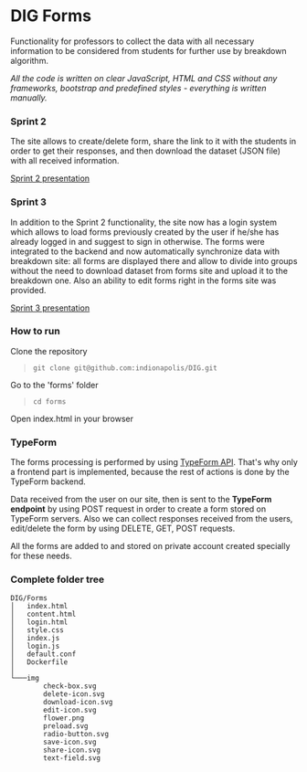 # DIG Forms
Functionality for professors to collect the data with all necessary information to be considered from students for further use by breakdown algorithm.

_All the code is written on clear JavaScript, HTML and CSS without any frameworks, bootstrap and predefined styles - everything is written manually._

### Sprint 2
The site allows to create/delete form, share the link to it with the students in order to get their responses, and then download the dataset (JSON file) with all received information.

[Sprint 2 presentation](https://paper.dropbox.com/doc/present/x839DAQq6RFRGoQ13Qgkz)

### Sprint 3
In addition to the Sprint 2 functionality, the site now has a login system which allows to load forms previously created by the user if he/she has already logged in and suggest to sign in otherwise. The forms were integrated to the backend and now automatically synchronize data with breakdown site: all forms are displayed there and allow to divide into groups without the need to download dataset from forms site and upload it to the breakdown one. Also an ability to edit forms right in the forms site was provided.

[Sprint 3 presentation](https://paper.dropbox.com/doc/present/94IdaUYgiGjw7LMIil2Gj)

### How to run
Clone the repository
> `git clone git@github.com:indionapolis/DIG.git`

Go to the 'forms' folder
> `cd forms`

Open index.html in your browser

### TypeForm
The forms processing is performed by using [TypeForm API](https://developer.typeform.com/). That's why only a frontend part is implemented, because the rest of actions is done by the TypeForm backend.

Data received from the user on our site, then is sent to the **TypeForm endpoint** by using POST request in order to create a form stored on TypeForm servers. Also we can collect responses received from the users, edit/delete the form by using DELETE, GET, POST requests.

All the forms are added to and stored on private account created specially for these needs.

### Complete folder tree

```
DIG/Forms
│   index.html
│   content.html
│   login.html
│   style.css
│   index.js
│   login.js
│   default.conf
│   Dockerfile
│
└───img
        check-box.svg
        delete-icon.svg
        download-icon.svg
        edit-icon.svg
        flower.png
        preload.svg
        radio-button.svg
        save-icon.svg
        share-icon.svg
        text-field.svg
```
